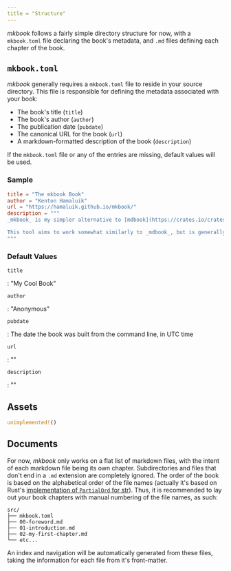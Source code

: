 ```yaml
---
title = "Structure"
---
```


_mkbook_ follows a fairly simple directory structure for now, with a `mkbook.toml` file declaring the book's metadata, and `.md` files defining each chapter of the book.

## `mkbook.toml`

_mkbook_ generally requires a `mkbook.toml` file to reside in your source directory. This file is responsible for defining the metadata associated with your book:

* The book's title (`title`)
* The book's author (`author`)
* The publication date (`pubdate`)
* The canonical URL for the book (`url`)
* A markdown-formatted description of the book (`description`)

If the `mkbook.toml` file or any of the entries are missing, default values will be used.

### Sample

```toml
title = "The mkbook Book"
author = "Kenton Hamaluik"
url = "https://hamaluik.github.io/mkbook/"
description = """
_mkbook_ is my simpler alternative to [mdbook](https://crates.io/crates/mdbook) which is a great tool, but for which I really dislike some of the decisions they took, such as relying on javascript for highlighting and navigation, and including a lot of bells and whistles such as javascript-based search.

This tool aims to work somewhat similarly to _mdbook_, but is generally intended to be a more minimal alternative that is customized more towards my needs and desires than anything else.
"""
```

### Default Values

`title`

: "My Cool Book"

`author`

: "Anonymous"

`pubdate`

: The date the book was built from the command line, in UTC time

`url`

: ""

`description`

: ""

## Assets

```rust
unimplemented!()
```

## Documents

For now, _mkbook_ only works on a flat list of markdown files, with the intent of each markdown file being its own chapter. Subdirectories and files that don't end in a `.md` extension are completely ignored. The order of the book is based on the alphabetical order of the file names (actually it's based on Rust's [implementation of `PartialOrd` for str](https://doc.rust-lang.org/std/cmp/trait.PartialOrd.html#impl-PartialOrd%3Cstr%3E)). Thus, it is recommended to lay out your book chapters with manual numbering of the file names, as such:

```
src/
├── mkbook.toml
├── 00-foreword.md
├── 01-introduction.md
├── 02-my-first-chapter.md
└── etc...
```

An index and navigation will be automatically generated from these files, taking the information for each file from it's front-matter.
